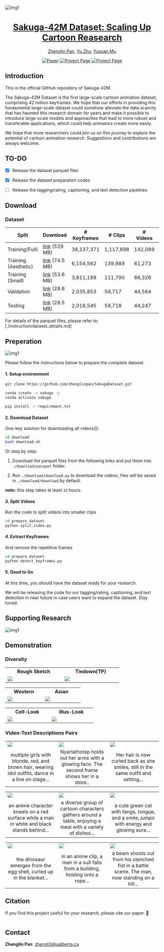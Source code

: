 <!--
 █████╗ ███╗   ██╗██╗████████╗ █████╗     ██████╗ ███████╗███████╗███████╗ █████╗ ██████╗  ██████╗██╗  ██╗
██╔══██╗████╗  ██║██║╚══██╔══╝██╔══██╗    ██╔══██╗██╔════╝██╔════╝██╔════╝██╔══██╗██╔══██╗██╔════╝██║  ██║
███████║██╔██╗ ██║██║   ██║   ███████║    ██████╔╝█████╗  ███████╗█████╗  ███████║██████╔╝██║     ███████║
██╔══██║██║╚██╗██║██║   ██║   ██╔══██║    ██╔══██╗██╔══╝  ╚════██║██╔══╝  ██╔══██║██╔══██╗██║     ██╔══██║
██║  ██║██║ ╚████║██║   ██║   ██║  ██║    ██║  ██║███████╗███████║███████╗██║  ██║██║  ██║╚██████╗██║  ██║
╚═╝  ╚═╝╚═╝  ╚═══╝╚═╝   ╚═╝   ╚═╝  ╚═╝    ╚═╝  ╚═╝╚══════╝╚══════╝╚══════╝╚═╝  ╚═╝╚═╝  ╚═╝ ╚═════╝╚═╝  ╚═╝
                                                                                                          
-->


![img1](https://github.com/zhenglinpan/SakugaDataset/blob/main/assets/img/teaser.png)

<h1 align="center"><a href="https://arxiv.org/abs/2403.06977">Sakuga-42M Dataset: Scaling Up Cartoon Reasearch</a></h1>
<div align="center">
 
[Zhenglin Pan](www.google.com), [Yu Zhu](www.google.com), [Yuxuan Mu](www.google.com)

</div>

<div align="center">
 
[![Paper](https://img.shields.io/badge/cs.CV-2403.06977-b31b1b?logo=arxiv&logoColor=red)](https://arxiv.org/abs/2403.06977)
[![Project Page](https://img.shields.io/badge/Project-Website-green)](https://snap-research.github.io/Panda-70M)
[![Project Page](https://img.shields.io/badge/Dataset-Website-blue)](https://snap-research.github.io/Panda-70M)


</div>

## Introduction
This is the official GitHub repository of Sakuga-42M.

The Sakuga-42M Dataset is the first large-scale cartoon animation dataset, comprising 42 million keyframes. We hope that our efforts in providing this fundamental large-scale dataset could somehow alleviate the data scarcity that has haunted this research domain for years and make it possible to introduce large-scale models and approaches that lead to more robust and transferable applications, which could help animators create more easily.

We hope that more researchers could join us on this journey to explore the potential of cartoon animation research. Suggestions and contributions are always welcome.

## TO-DO
- [x] Release the dataset parquet files
- [x] Release the dataset preparation codes
- [ ] Release the tagging/rating, captioning, and text detection pipelines


## Download

### Dataset
  | Split           | Download | # Keyframes | # Clips | # Videos | Storage|
  |-----------------|----------|-----------------|-----------|----------------|--------------|
  | Training(Full) | [link](https://drive.google.com/file/d/1lIHg-QdC3UaU0eT23bOrsYJF5Clmi43U/view?usp=drive_link) (529 MB) | 38,137,371 | 1,117,898 | 142,089  | ~441 GB  |
  | Training (Aesthetic)    | [link](https://drive.google.com/file/d/115w27NosKhwDK_2BbAQ3twS6n3vDvAxV/view?usp=drive_link) (74.5 MB)  | 6,154,562     | 139,989      | 61,273  | ~56 GB |
  | Training (Small)         | [link](https://drive.google.com/file/d/17CWls-_i7O2x2v4QzfSVNefELv3Rtyx1/view?usp=drive_link) (53.6 MB)  | 3,811,189     | 111,790      | 68,326  | ~45 GB |
  | Validation  | [link](https://drive.google.com/file/d/1hppEnwjAXKV2UWgt04NPRfpnQAz7Mttf/view?usp=drive_link) (28.6 MB)  | 2,035,853 | 59,717 | 44,564 | ~25 GB |
  |  Testing  | [link](https://drive.google.com/file/d/1PAweBehBfQ5WbvzpzAx2kXsxi8v0lk7O/view?usp=drive_link) (28.5 MB) | 2,018,545   | 59,718  | 44,247 | ~25 GB |

For details of the parquet files, please refer to: [./instruction/dataset_details.md]

## Preperation
![img1](https://github.com/zhenglinpan/SakugaDataset/blob/main/assets/img/pipeline.png)

Please follow the instructions below to prepare the complete dataset.

#### 1. Setup environment

```bash
git clone https://github.com/zhenglinpan/SakugaDataset.git

conda create -n sakuga -y
conda activate sakuga

pip install -r requirement.txt
```

#### 2. Download Dataset

One-key solution for downloading all videos😉:
  ```bash
  cd download
  bash download.sh
  ```
Or step by step:
   
1. Download the parquet files from the following links and put them into `./download/parquet` folder.

2. Run `./download/download.py` to download the videos, files will be saved in `./download/download` by default.

**note:** this step takes at least `15` hours.

#### 3. Split Videos
Run the code to split videos into smaller clips
```bash
cd prepare_dataset
python split_video.py
```

#### 4. Extract Keyframes
And remove the repetitive frames
```bash
cd prepare_dataset
python detect_keyframes.py
```

#### 5. Good to Go
At this time, you should have the dataset ready for your research.

We will be releasing the code for our tagging/rating, captioning, and text detection in near future in case users want to expand the dataset. Stay tuned.

## Supporting Research
![img1](https://github.com/zhenglinpan/SakugaDataset/blob/main/assets/img/feature_research.png)

## Demonstration

### Diversity
  <table class="center">
    <tr style="text-align: center;">
      <td width=33.3% style="border: none; font-weight: bold;">Rough Sketch</td>
      <td width=33.3% style="border: none; font-weight: bold;">Tiedown(TP)</td>
    </tr>
    <tr>
      <td width=33.3% style="border: none"><img src="https://github.com/zhenglinpan/SakugaDataset/blob/main/assets/gif/rough.gif"></td>
      <td width=33.3% style="border: none"><img src="https://github.com/zhenglinpan/SakugaDataset/blob/main/assets/gif/undead_unluck.gif"></td>
    </tr>

  </table>

  <table class="center">
    <tr style="text-align: center;">
    <td width="33.3%" style="border: none; font-weight: bold;">Western</td>
    <td width="33.3%" style="border: none; font-weight: bold;">Asian</td>
    </tr>
    <tr>
      <td width=33.3% style="border: none"><img src="https://github.com/zhenglinpan/SakugaDataset/blob/main/assets/gif/mickey.gif"></td>
      <td width=33.3% style="border: none"><img src="https://github.com/zhenglinpan/SakugaDataset/blob/main/assets/gif/miyamori.gif"></td>
    </tr>
  </table>

  <table class="center">
    <tr style="text-align: center;">
      <td width=33.3% style="border: none; font-weight: bold;">Cell-Look</td>
      <td width=33.3% style="border: none; font-weight: bold;">Illus-Look</td>
    </tr>
    <tr>
      <td width=33.3% style="border: none"><img src="https://github.com/zhenglinpan/SakugaDataset/blob/main/assets/gif/sakura.gif"></td>
      <td width=33.3% style="border: none"><img src="https://github.com/zhenglinpan/SakugaDataset/blob/main/assets/gif/diamond.gif"></td>
    </tr>
  </table>

### Video-Text Descriptions Pairs
  <table class="center">
    <tr>
      <td width=33.3% style="border: none"><img src="https://github.com/zhenglinpan/SakugaDataset/blob/main/assets/gif/♪❤muteki❤no❤idoru❤♪-Scene-0091_1_fps14.gif"></td>
      <td width=33.3% style="border: none"><img src="https://github.com/zhenglinpan/SakugaDataset/blob/main/assets/gif/cthulhu_musume_(zannenn)-Scene-0021_1_fps14.gif"></td>
      <td width=33.3% style="border: none"><img src="https://github.com/zhenglinpan/SakugaDataset/blob/main/assets/gif/👓miraiinaimiraiwawatashigahoshikunainnda!👓-Scene-0011_1_fps14.gif"></td>
    </tr>
    <tr style="text-align: center;">
      <td width=33.3% style="border: none">multiple girls with blonde, red, and brown hair, wearing idol outfits, dance in a line on stage...
</td>
      <td width=33.3% style="border: none">Nyarlathotep holds out her arms with a glowing face. The second frame shows her in a store..</td>
      <td width=33.3% style="border: none">Her hair is now curled back as she smiles, still in the same outfit and setting...</td>
    </tr>
  </table>

  <table class="center">
    <tr>
      <td width=33.3% style="border: none"><img src="https://github.com/zhenglinpan/SakugaDataset/blob/main/assets/gif/naruto!doushida!-Scene-0101_1_fps14.gif"></td>
      <td width=33.3% style="border: none"><img src="https://github.com/zhenglinpan/SakugaDataset/blob/main/assets/gif/bluefat_and_his_friends-Scene-0011_1_fps14.gif"></td>
      <td width=33.3% style="border: none"><img src="https://github.com/zhenglinpan/SakugaDataset/blob/main/assets/gif/★pokemon★getto★daze★!-Scene-0081_1_fps14.gif"></td>
    </tr>
    <tr style="text-align: center;">
      <td width=33.3% style="border: none">an anime character kneels on a red surface while a man in white and black stands behind...</td>
      <td width=33.3% style="border: none">a diverse group of cartoon characters gathers around a table, enjoying a meal with a variety of dishes...</td>
      <td width=33.3% style="border: none">a cute green cat with fangs, tongue, and a smile, jumps with energy and glowing aura...</td>
    </tr>
  </table>

  <table class="center">
    <tr>
      <td width=33.3% style="border: none"><img src="https://github.com/zhenglinpan/SakugaDataset/blob/main/assets/gif/nobitanofriend-Scene-0021_1_fps14.gif"></td>
      <td width=33.3% style="border: none"><img src="https://github.com/zhenglinpan/SakugaDataset/blob/main/assets/gif/ribai!!_1_fps14.gif"></td>
      <td width=33.3% style="border: none"><img src="https://github.com/zhenglinpan/SakugaDataset/blob/main/assets/gif/ekubo!!!-Scene-0021_1_fps14.gif"></td>
    </tr>
    <tr style="text-align: center;">
      <td width=33.3% style="border: none">the dinosaur emerges from the egg shell, curled up in the blanket...</td>
      <td width=33.3% style="border: none">in an anime clip, a man in a suit falls from a building, holding onto a rope...</td>
      <td width=33.3% style="border: none">a beam shoots out from his clenched fist in a battle scene. The man, now standing on a hill... </td>
    </tr>
  </table>


## Citation
If you find this project useful for your research, please cite our paper. 🤗

```latex

```

## Contact
**Zhenglin Pan**: zhengli3@ualberta.ca
